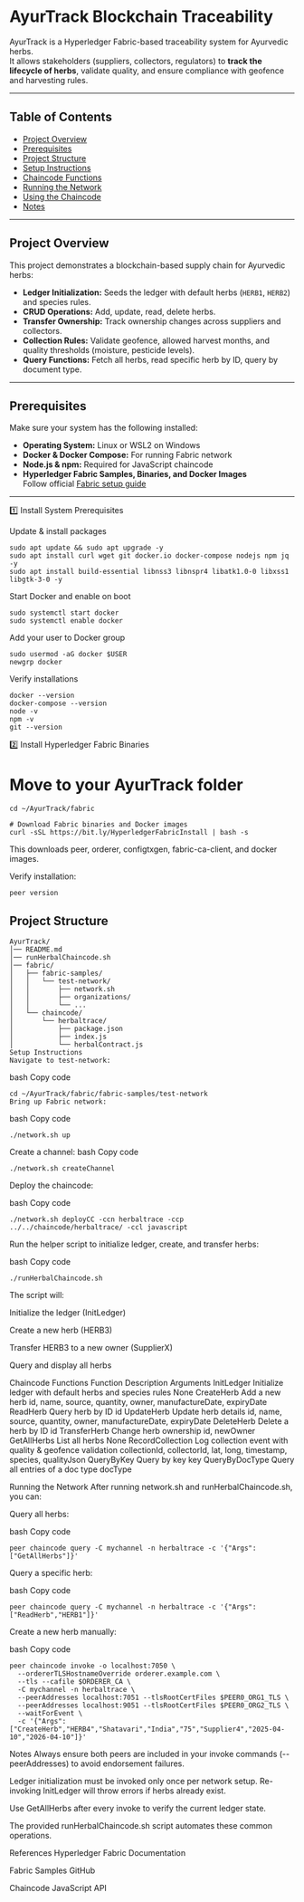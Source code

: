 # AyurTrack Blockchain Traceability

AyurTrack is a Hyperledger Fabric-based traceability system for Ayurvedic herbs.  
It allows stakeholders (suppliers, collectors, regulators) to **track the lifecycle of herbs**, validate quality, and ensure compliance with geofence and harvesting rules.

---

## Table of Contents
- [Project Overview](#project-overview)
- [Prerequisites](#prerequisites)
- [Project Structure](#project-structure)
- [Setup Instructions](#setup-instructions)
- [Chaincode Functions](#chaincode-functions)
- [Running the Network](#running-the-network)
- [Using the Chaincode](#using-the-chaincode)
- [Notes](#notes)

---

## Project Overview

This project demonstrates a blockchain-based supply chain for Ayurvedic herbs:

- **Ledger Initialization:** Seeds the ledger with default herbs (`HERB1`, `HERB2`) and species rules.
- **CRUD Operations:** Add, update, read, delete herbs.
- **Transfer Ownership:** Track ownership changes across suppliers and collectors.
- **Collection Rules:** Validate geofence, allowed harvest months, and quality thresholds (moisture, pesticide levels).
- **Query Functions:** Fetch all herbs, read specific herb by ID, query by document type.

---

## Prerequisites

Make sure your system has the following installed:

- **Operating System:** Linux or WSL2 on Windows
- **Docker & Docker Compose:** For running Fabric network
- **Node.js & npm:** Required for JavaScript chaincode
- **Hyperledger Fabric Samples, Binaries, and Docker Images**  
  Follow official [Fabric setup guide](https://hyperledger-fabric.readthedocs.io/en/latest/install.html)

---
1️⃣ Install System Prerequisites

Update & install packages
```
sudo apt update && sudo apt upgrade -y
sudo apt install curl wget git docker.io docker-compose nodejs npm jq -y
sudo apt install build-essential libnss3 libnspr4 libatk1.0-0 libxss1 libgtk-3-0 -y

```
Start Docker and enable on boot
```
sudo systemctl start docker
sudo systemctl enable docker

```
Add your user to Docker group
```
sudo usermod -aG docker $USER
newgrp docker

```
Verify installations
```
docker --version
docker-compose --version
node -v
npm -v
git --version
```
2️⃣ Install Hyperledger Fabric Binaries
# Move to your AyurTrack folder
```
cd ~/AyurTrack/fabric

# Download Fabric binaries and Docker images
curl -sSL https://bit.ly/HyperledgerFabricInstall | bash -s

```
This downloads peer, orderer, configtxgen, fabric-ca-client, and docker images.

Verify installation:
```
peer version
```
## Project Structure

```text
AyurTrack/
│── README.md
│── runHerbalChaincode.sh
│── fabric/
│   ├── fabric-samples/
│   │   └── test-network/
│   │       ├── network.sh
│   │       ├── organizations/
│   │       └── ...
│   └── chaincode/
│       └── herbaltrace/
│           ├── package.json
│           ├── index.js
│           └── herbalContract.js
Setup Instructions
Navigate to test-network:

```
bash
Copy code
```
cd ~/AyurTrack/fabric/fabric-samples/test-network
Bring up Fabric network:
```
bash
Copy code
```
./network.sh up
```
Create a channel:
bash
Copy code
```
./network.sh createChannel
```
Deploy the chaincode:

bash
Copy code
```
./network.sh deployCC -ccn herbaltrace -ccp ../../chaincode/herbaltrace/ -ccl javascript
```
Run the helper script to initialize ledger, create, and transfer herbs:

bash
Copy code
```
./runHerbalChaincode.sh
```
The script will:

Initialize the ledger (InitLedger)

Create a new herb (HERB3)

Transfer HERB3 to a new owner (SupplierX)

Query and display all herbs

Chaincode Functions
Function	Description	Arguments
InitLedger	Initialize ledger with default herbs and species rules	None
CreateHerb	Add a new herb	id, name, source, quantity, owner, manufactureDate, expiryDate
ReadHerb	Query herb by ID	id
UpdateHerb	Update herb details	id, name, source, quantity, owner, manufactureDate, expiryDate
DeleteHerb	Delete a herb by ID	id
TransferHerb	Change herb ownership	id, newOwner
GetAllHerbs	List all herbs	None
RecordCollection	Log collection event with quality & geofence validation	collectionId, collectorId, lat, long, timestamp, species, qualityJson
QueryByKey	Query by key	key
QueryByDocType	Query all entries of a doc type	docType

Running the Network
After running network.sh and runHerbalChaincode.sh, you can:

Query all herbs:

bash
Copy code
```
peer chaincode query -C mychannel -n herbaltrace -c '{"Args":["GetAllHerbs"]}'
```
Query a specific herb:

bash
Copy code
```
peer chaincode query -C mychannel -n herbaltrace -c '{"Args":["ReadHerb","HERB1"]}'
```
Create a new herb manually:

bash
Copy code
```
peer chaincode invoke -o localhost:7050 \
  --ordererTLSHostnameOverride orderer.example.com \
  --tls --cafile $ORDERER_CA \
  -C mychannel -n herbaltrace \
  --peerAddresses localhost:7051 --tlsRootCertFiles $PEER0_ORG1_TLS \
  --peerAddresses localhost:9051 --tlsRootCertFiles $PEER0_ORG2_TLS \
  --waitForEvent \
  -c '{"Args":["CreateHerb","HERB4","Shatavari","India","75","Supplier4","2025-04-10","2026-04-10"]}'
  ```
Notes
Always ensure both peers are included in your invoke commands (--peerAddresses) to avoid endorsement failures.

Ledger initialization must be invoked only once per network setup. Re-invoking InitLedger will throw errors if herbs already exist.

Use GetAllHerbs after every invoke to verify the current ledger state.

The provided runHerbalChaincode.sh script automates these common operations.

References
Hyperledger Fabric Documentation

Fabric Samples GitHub

Chaincode JavaScript API
